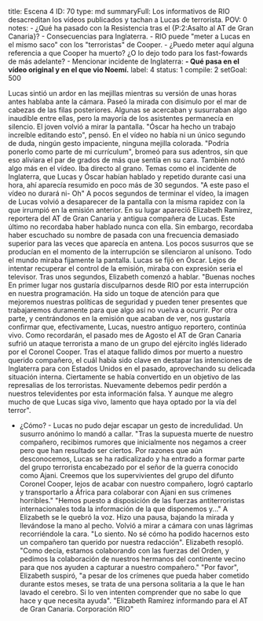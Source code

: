 title:          Escena 4
ID:             70
type:           md
summaryFull:    Los informativos de RIO desacreditan los vídeos publicados y tachan a Lucas de terrorista.
POV:            0
notes:          - ¿Qué ha pasado con la Resistencia tras el {P:2:Asalto al AT de Gran Canaria}?
                - Consecuencias para Inglaterra.
                - RIO puede "meter a Lucas en el mismo saco" con los "terroristas" de Cooper.
                - ¿Puedo meter aquí alguna referencia a que Cooper ha muerto? ¿O lo dejo todo para los fast-fowards de más adelante?
                - Mencionar incidente de Inglaterra: **- Qué pasa en el vídeo original y en el que vio Noemí.**
label:          4
status:         1
compile:        2
setGoal:        500


Lucas sintió un ardor en las mejillas mientras su versión de unas horas antes hablaba ante la cámara.
Paseó la mirada con disimulo por el mar de cabezas de las filas posteriores. Algunas se acercaban y susurraban algo inaudible entre ellas, pero la mayoría de los asistentes permanecía en silencio.
El joven volvió a mirar la pantalla.
"Óscar ha hecho un trabajo increíble editando esto", pensó. En el vídeo no había ni un único segundo de duda, ningún gesto impaciente, ninguna mejilla colorada. "Podría ponerlo como parte de mi currículum", bromeó para sus adentros, sin que eso aliviara el par de grados de más que sentía en su cara.
También notó algo más en el vídeo. Iba directo al grano. Temas como el incidente de Inglaterra, que Lucas y Óscar habían hablado y repetido durante casi una hora, ahí aparecía resumido en poco más de 30 segundos.
"A este paso el vídeo no durará ni- Oh"
A pocos segundos de terminar el vídeo, la imagen de Lucas volvió a desaparecer de la pantalla con la misma rapidez con la que irrumpió en la emisión anterior.
En su lugar apareció Elizabeth Ramírez, reportera del AT de Gran Canaria y antigua compañera de Lucas. Este último no recordaba haber hablado nunca con ella. Sin embargo, recordaba haber escuchado su nombre de pasada con una frecuencia demasiado superior para las veces que aparecía en antena.
Los pocos susurros que se producían en el momento de la interrupción se silenciaron al unísono. Todo el mundo miraba fijamente la pantalla. Lucas se fijó en Óscar. Lejos de intentar recuperar el control de la emisión, miraba con expresión seria el televisor.
Tras unos segundos, Elizabeth comenzó a hablar.
"Buenas noches
En primer lugar nos gustaría disculparnos desde RIO por esta interrupción en nuestra programación. Ha sido un toque de atención para que mejoremos nuestras políticas de seguridad y pueden tener presentes que trabajaremos duramente para que algo así no vuelva a ocurrir.
Por otra parte, y centrándonos en la emisión que acaban de ver, nos gustaría confirmar que, efectivamente, Lucas, nuestro antiguo reportero, continúa vivo. Como recordarán, el pasado mes de Agosto el AT de Gran Canaria sufrió un ataque terrorista a mano de un grupo del ejército inglés liderado por el Coronel Cooper. Tras el ataque fallido dimos por muerto a nuestro querido compañero, el cuál había sido clave en destapar las intenciones de Inglaterra para con Estados Unidos en el pasado, aprovechando su delicada situación interna. Ciertamente se había convertido en un objetivo de las represalias de los terroristas.
Nuevamente debemos pedir perdón a nuestros televidentes por esta información falsa. Y aunque me alegro mucho de que Lucas siga vivo, lamento que haya optado por la vía del terror".
- ¿Cómo? - Lucas no pudo dejar escapar un gesto de incredulidad. Un susurro anónimo lo mandó a callar.
"Tras la supuesta muerte de nuestro compañero, recibimos rumores que inicialmente nos negamos a creer pero que han resultado ser ciertos. Por razones que aún desconocemos, Lucas se ha radicalizado y ha entrado a formar parte del grupo terrorista encabezado por el señor de la guerra conocido como Ajani. Creemos que los supervivientes del grupo del difunto Coronel Cooper, lejos de acabar con nuestro compañero, logró captarlo y transportarlo a África para colaborar con Ajani en sus crímenes horribles."
"Hemos puesto a disposición de las fuerzas antiterroristas internacionales toda la información de la que disponemos y..."
A Elizabeth se le quebró la voz. Hizo una pausa, bajando la mirada y llevándose la mano al pecho. Volvió a mirar a cámara con unas lágrimas recorriéndole la cara.
"Lo siento. No sé cómo ha podido hacernos esto un compañero tan querido por nuestra redacción". Elizabeth resopló. "Como decía, estamos colaborando con las fuerzas del Orden, y pedimos la colaboración de nuestros hermanos del continente vecino para que nos ayuden a capturar a nuestro compañero."
"Por favor", Elizabeth suspiró, "a pesar de los crímenes que pueda haber cometido durante estos meses, se trata de una persona solitaria a la que le han lavado el cerebro. Si lo ven intenten comprender que no sabe lo que hace y que necesita ayuda".
"Elizabeth Ramírez informando para el AT de Gran Canaria. Corporación RIO"
